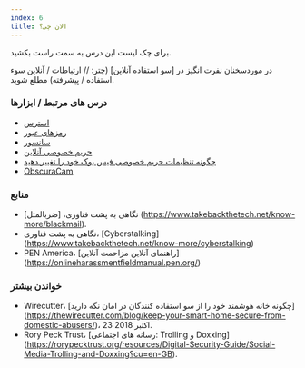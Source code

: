 ```yaml
---
index: 6
title: الان چی؟
---
```

 برای چک لیست این درس به سمت راست بکشید.

در موردسخنان نفرت انگیز در [سو استفاده آنلاین] (چتر: // ارتباطات / آنلاین سوء استفاده / پیشرفته)  مطلع شوید.

### درس های مرتبط / ابزارها

*   [استرس](umbrella://stress/stress/beginner)
*   [رمزهای عبور](umbrella://information/passwords)
* [سانسور](umbrella://communications/censorship)
* [حریم خصوصی آنلاین](umbrella://communications/online-privacy)
* [چگونه تنظیمات حریم خصوصی فیس بوک خود را تغییر دهید](umbrella://tools/other/s_facebook.md)
*   [ObscuraCam](umbrella://tools/messagging/s_obscuracam.md)

### منابع

*   نگاهی به پشت فناوری، [ضربالمثل] (https://www.takebackthetech.net/know-more/blackmail).
*   نگاهی به پشت فناوری، [Cyberstalking] (https://www.takebackthetech.net/know-more/cyberstalking)
*   PEN America، [راهنمای آنلاین مزاحمت آنلاین] (https://onlineharassmentfieldmanual.pen.org/)

### خواندن بیشتر

* Wirecutter، [چگونه خانه هوشمند خود را از سو استفاده کنندگان در امان نگه دارید] (https://thewirecutter.com/blog/keep-your-smart-home-secure-from-domestic-abusers/)، 23 اکتبر 2018.
* Rory Peck Trust، [رسانه های اجتماعی: Trolling و Doxxing] (https://rorypecktrust.org/resources/Digital-Security-Guide/Social-Media-Trolling-and-Doxxing؟cu=en-GB).